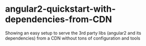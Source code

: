 # angular2-quickstart-with-dependencies-from-CDN
Showing an easy setup to serve the 3rd party libs (angular2 and its dependencies) from a CDN without tons of configuration and tools
